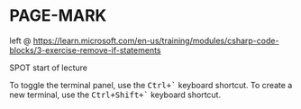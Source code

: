 # PAGE-MARK

left @ https://learn.microsoft.com/en-us/training/modules/csharp-code-blocks/3-exercise-remove-if-statements

SPOT
start of lecture

To toggle the terminal panel, use the <kbd>Ctrl+\`</kbd> keyboard shortcut. To create a new terminal, use the <kbd>Ctrl+Shift+\`</kbd> keyboard shortcut.